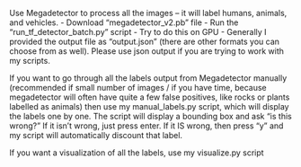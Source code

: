 Use Megadetector to process all the images – it will label humans, animals, and vehicles.
    - Download “megadetector_v2.pb” file
    - Run the “run_tf_detector_batch.py” script
    - Try to do this on GPU
    - Generally I provided the output file as “output.json” (there are other formats you can choose from as well). Please use json output if you are trying to work with my scripts.

If you want to go through all the labels output from Megadetector manually (recommended if small number of images / if you have time, because megadetector will often have quite a few false positives, like rocks or plants labelled as animals) then use my manual_labels.py script, which will display the labels one by one.
    The script will display a bounding box and ask “is this wrong?” If it isn’t wrong, just press enter. If it IS wrong, then press “y” and my script will automatically discount that label.

If you want a visualization of all the labels, use my visualize.py script

